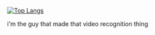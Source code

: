 [![Top Langs](https://github-readme-stats.vercel.app/api/top-langs/?username=CursedGhoul)](https://github.com/anuraghazra/github-readme-stats)

i'm the guy that made that video recognition thing
